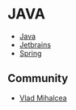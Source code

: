 # JAVA

- [Java](https://www.oracle.com/java/ 'Java')
- [Jetbrains](https://www.jetbrains.com/ 'Jetbrains')
- [Spring](https://spring.io/ 'Spring')

## Community

- [Vlad Mihalcea](https://vladmihalcea.com/ 'Vlad Mihalcea')
